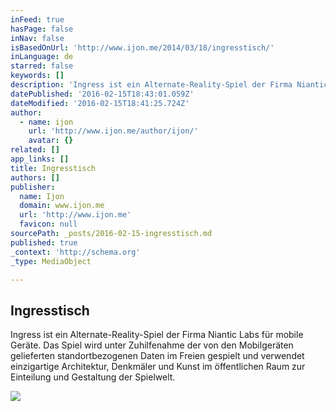```yaml
---
inFeed: true
hasPage: false
inNav: false
isBasedOnUrl: 'http://www.ijon.me/2014/03/18/ingresstisch/'
inLanguage: de
starred: false
keywords: []
description: 'Ingress ist ein Alternate-Reality-Spiel der Firma Niantic Labs für mobile Geräte. Das Spiel wird unter Zuhilfenahme der von den Mobilgeräten gelieferten standortbezogenen Daten im Freien gespielt und verwendet einzigartige Architektur, Denkmäler und Kunst im öffentlichen Raum zur Einteilung und Gestaltung der Spielwelt.'
datePublished: '2016-02-15T18:43:01.059Z'
dateModified: '2016-02-15T18:41:25.724Z'
author:
  - name: ijon
    url: 'http://www.ijon.me/author/ijon/'
    avatar: {}
related: []
app_links: []
title: Ingresstisch
authors: []
publisher:
  name: Ijon
  domain: www.ijon.me
  url: 'http://www.ijon.me'
  favicon: null
sourcePath: _posts/2016-02-15-ingresstisch.md
published: true
_context: 'http://schema.org'
_type: MediaObject

---
```

<article style=""><h1>Ingresstisch</h1><p>Ingress ist ein Alternate-Reality-Spiel der Firma Niantic Labs für mobile Geräte. Das Spiel wird unter Zuhilfenahme der von den Mobilgeräten gelieferten standortbezogenen Daten im Freien gespielt und verwendet einzigartige Architektur, Denkmäler und Kunst im öffentlichen Raum zur Einteilung und Gestaltung der Spielwelt.</p><img src="https://s3-us-west-2.amazonaws.com/the-grid-img/p/00890ce76ed8bd7cdfd2c009d802163d8961148d.jpg" /></article>